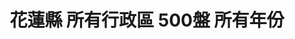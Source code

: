 ---
title: "花蓮縣 所有行政區 500盤 所有年份"
keywords:
  - 美食競賽
  - 台灣美食
  - 美食精選
datePublished: "2025-06-30"
dateModified: "2025-07-01"
city: "花蓮縣"
district: "所有行政區"
award: "500盤"
year: "所有年份"
page: 1
count: 7

restaurants:
  - name: "遺忘的故鄉月廬食堂"
    city: "花蓮縣"
    district: "鳳林鎮"
    address: "花蓮縣鳳林鎮鳳鳴一路71號"
    phone: "038762206"
    geo: "23.76096275311694, 121.4382056790448"
    google_map: "https://maps.app.goo.gl/3m8QfCK9weCCvXSq6"
    footinder: "https://footinder.com.tw/%E8%8A%B1%E8%93%AE%E7%B8%A3%E9%B3%B3%E6%9E%97%E9%8E%AE/14171/"
    official: ""
    award:
    - name: "500盤"
      year: "2024"
  - name: "邊界。花東"
    city: "花蓮縣"
    district: "富里鄉"
    address: "花蓮縣富里鄉車站街1號"
    phone: "0919830588"
    geo: "23.176415122334912, 121.24818269263858"
    google_map: "https://maps.app.goo.gl/Rbv7n1mMSiiFHMKc6"
    footinder: ""
    official: "https://www.fulistay.com/"
    award:
    - name: "500盤"
      year: "2024"
  - name: "牛巴達全牛專賣店"
    city: "花蓮縣"
    district: "吉安鄉"
    address: "花蓮縣吉安鄉南海六街7號"
    phone: "038423491"
    geo: "23.94633150100103, 121.5962888199298"
    google_map: "https://maps.app.goo.gl/rTFAz2Mgp1getme89"
    footinder: "https://footinder.com.tw/%E8%8A%B1%E8%93%AE%E7%B8%A3%E5%90%89%E5%AE%89%E9%84%89/9539/"
    official: ""
    award:
    - name: "500盤"
      year: "2024"
  - name: "流流社風味餐"
    city: "花蓮縣"
    district: "花蓮市"
    address: "花蓮縣花蓮市府前路77號"
    phone: "0989656606"
    geo: "24.004902716588322, 121.61860512094938"
    google_map: "https://maps.app.goo.gl/W5dKRPt6q4JwbSa66"
    footinder: "https://footinder.com.tw/%E8%8A%B1%E8%93%AE%E7%B8%A3%E8%8A%B1%E8%93%AE%E5%B8%82/5790/"
    official: "https://www.facebook.com/LiuLiurestaurant"
    award:
    - name: "500盤"
      year: "2024"
  - name: "紅瓦屋老地方文化美食餐廳"
    city: "花蓮縣"
    district: "光復鄉"
    address: "花蓮縣光復鄉大全街62巷16號"
    phone: "038704601"
    geo: "23.660812566619605, 121.41025771649912"
    google_map: "https://maps.app.goo.gl/B2RicZQH2vXwzmuf6"
    footinder: "https://footinder.com.tw/%E8%8A%B1%E8%93%AE%E7%B8%A3%E5%85%89%E5%BE%A9%E9%84%89/5714/"
    official: "https://www.facebook.com/cifadahan6216/"
    award:
    - name: "500盤"
      year: "2024"
  - name: "小廢柴 Little Sleepyhead"
    city: "花蓮縣"
    district: "花蓮市"
    address: "花蓮縣花蓮市明義街75號"
    phone: "038310311"
    geo: "23.975167991573947, 121.60662849562814"
    google_map: "https://maps.app.goo.gl/LRviE7Yv9wkZ8kn27"
    footinder: "https://footinder.com.tw/%e8%8a%b1%e8%93%ae%e7%b8%a3%e8%8a%b1%e8%93%ae%e5%b8%82/154728/"
    official: "https://www.facebook.com/littlesleepyheadhl"
    award:
    - name: "500盤"
      year: "2024"
  - name: "fūjō restaurant"
    city: "花蓮縣"
    district: "花蓮市"
    address: "花蓮縣花蓮市中正路618巷1號"
    phone: "038361628"
    geo: "23.980295657050927, 121.61340298831794"
    google_map: "https://maps.app.goo.gl/joFicN7QgNBcV7fr7"
    footinder: "https://footinder.com.tw/%e8%8a%b1%e8%93%ae%e7%b8%a3%e8%8a%b1%e8%93%ae%e5%b8%82/362201/"
    official: "https://www.facebook.com/fujo1936/"
    award:
    - name: "500盤"
      year: "2024"
---